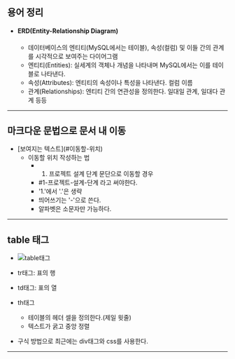 ## 용어 정리
- #### ERD(Entity-Relationship Diagram)
	- 데이터베이스의 엔티티(MySQL에서는 테이블), 속성(컬럼) 및 이들 간의 관계를 시각적으로 보여주는 다이어그램
	- 엔티티(Entities): 실세계의 객체나 개념을 나타내며 MySQL에서는 이를 테이블로 나타낸다.
	- 속성(Attributes): 엔티티의 속성이나 특성을 나타낸다. 컬럼 이름
	- 관계(Relationships): 엔티티 간의 연관성을 정의한다. 일대일 관계, 일대다 관계 등등
---
## 마크다운 문법으로 문서 내 이동
- \[보여지는 텍스트](#이동할-위치)
	- 이동할 위치 작성하는 법
		- 1. 프로젝트 설계 단계 문단으로 이동할 경우
		- \#1-프로젝트-설계-단계 라고 써야한다.
		- '1.'에서 '.'은 생략
		- 띄어쓰기는 '-'으로 쓴다.
		- 알파벳은 소문자만 가능하다.
---
## table 태그 
- ![table태그](https://github.com/user-attachments/assets/ab8d9626-1021-42cc-83e1-089e72dc7b4c)

- tr태그: 표의 행
- td태그: 표의 열
- th태그
	- 테이블의 헤더 셀을 정의한다.(제일 윗줄)
	- 텍스트가 굵고 중앙 정렬
- 구식 방법으로 최근에는 div태그와 css를 사용한다.

---
